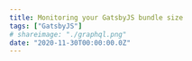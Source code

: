 ```yaml
---
title: Monitoring your GatsbyJS bundle size
tags: ["GatsbyJS"]
# shareimage: "./graphql.png"
date: "2020-11-30T00:00:00.0Z"
---
```


